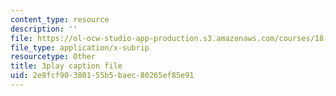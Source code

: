 ```yaml
---
content_type: resource
description: ''
file: https://ol-ocw-studio-app-production.s3.amazonaws.com/courses/18-01sc-single-variable-calculus-fall-2010/2e8fcf90380155b5baec80265ef85e91_aeXp1zC6Hls.vtt
file_type: application/x-subrip
resourcetype: Other
title: 3play caption file
uid: 2e8fcf90-3801-55b5-baec-80265ef85e91
---
```

